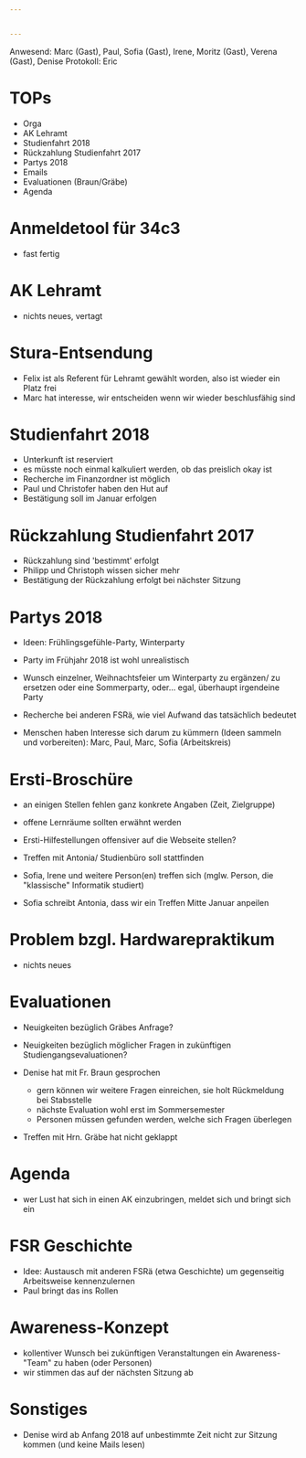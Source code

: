 ```yaml
---


---
```


Anwesend: Marc (Gast), Paul, Sofia (Gast), Irene, Moritz (Gast), Verena (Gast), Denise
Protokoll: Eric

# TOPs

* Orga
* AK Lehramt
* Studienfahrt 2018
* Rückzahlung Studienfahrt 2017
* Partys 2018
* Emails
* Evaluationen (Braun/Gräbe)
* Agenda

# Anmeldetool für 34c3

* fast fertig

# AK Lehramt

* nichts neues, vertagt

# Stura-Entsendung

* Felix ist als Referent für Lehramt gewählt worden, also ist wieder ein Platz frei
* Marc hat interesse, wir entscheiden wenn wir wieder beschlusfähig sind

# Studienfahrt 2018

* Unterkunft ist reserviert
* es müsste noch einmal kalkuliert werden, ob das preislich okay ist
* Recherche im Finanzordner ist möglich
* Paul und Christofer haben den Hut auf
* Bestätigung soll im Januar erfolgen

# Rückzahlung Studienfahrt 2017

* Rückzahlung sind 'bestimmt' erfolgt
* Philipp und Christoph wissen sicher mehr
* Bestätigung der Rückzahlung erfolgt bei nächster Sitzung

# Partys 2018

* Ideen: Frühlingsgefühle-Party, Winterparty

* Party im Frühjahr 2018 ist wohl unrealistisch
* Wunsch einzelner, Weihnachtsfeier um Winterparty zu ergänzen/ zu ersetzen
  oder eine Sommerparty, oder… egal, überhaupt irgendeine Party
* Recherche bei anderen FSRä, wie viel Aufwand das tatsächlich bedeutet
* Menschen haben Interesse sich darum zu kümmern (Ideen sammeln und vorbereiten): Marc, Paul, Marc, Sofia (Arbeitskreis)

# Ersti-Broschüre

* an einigen Stellen fehlen ganz konkrete Angaben (Zeit, Zielgruppe)
* offene Lernräume sollten erwähnt werden
* Ersti-Hilfestellungen offensiver auf die Webseite stellen?

* Treffen mit Antonia/ Studienbüro soll stattfinden
* Sofia, Irene und weitere Person(en) treffen sich (mglw. Person, die "klassische" Informatik studiert)
* Sofia schreibt Antonia, dass wir ein Treffen Mitte Januar anpeilen

# Problem bzgl. Hardwarepraktikum

* nichts neues

# Evaluationen
* Neuigkeiten bezüglich Gräbes Anfrage?
* Neuigkeiten bezüglich möglicher Fragen in zukünftigen
Studiengangsevaluationen?

* Denise hat mit Fr. Braun gesprochen
  * gern können wir weitere Fragen einreichen, sie holt Rückmeldung bei Stabsstelle
  * nächste Evaluation wohl erst im Sommersemester
  * Personen müssen gefunden werden, welche sich Fragen überlegen
* Treffen mit Hrn. Gräbe hat nicht geklappt

# Agenda
* wer Lust hat sich in einen AK einzubringen, meldet sich und bringt sich ein

# FSR Geschichte
* Idee: Austausch mit anderen FSRä (etwa Geschichte) um gegenseitig Arbeitsweise kennenzulernen
* Paul bringt das ins Rollen

# Awareness-Konzept

* kollentiver Wunsch bei zukünftigen Veranstaltungen ein Awareness-"Team" zu haben (oder Personen)
* wir stimmen das auf der nächsten Sitzung ab

# Sonstiges
* Denise wird ab Anfang 2018 auf unbestimmte Zeit nicht zur Sitzung kommen (und keine Mails lesen)

